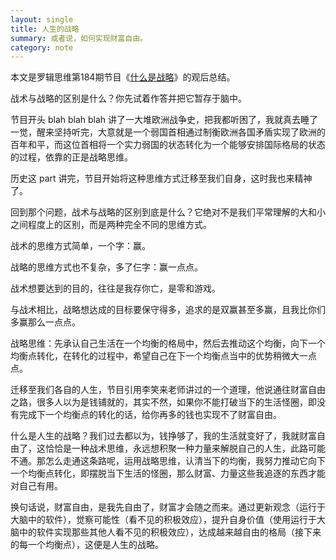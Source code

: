 ```yaml
---
layout: single
title: 人生的战略
summary: 或者说，如何实现财富自由。
category: note
---
```


本文是罗辑思维第184期节目《[什么是战略](http://v.youku.com/v_show/id_XMTY5OTQxMDQ4MA==.html)》的观后总结。

战术与战略的区别是什么？你先试着作答并把它暂存于脑中。

节目开头 blah blah blah 讲了一大堆欧洲战争史，把我都听困了，我就真去睡了一觉，醒来坚持听完，大意就是一个弱国首相通过制衡欧洲各国矛盾实现了欧洲的百年和平，而这位首相将一个实力弱国的状态转化为一个能够安排国际格局的状态的过程，依靠的正是战略思维。

历史这 part 讲完，节目开始将这种思维方式迁移至我们自身，这时我也来精神了。

回到那个问题，战术与战略的区别到底是什么？它绝对不是我们平常理解的大和小之间程度上的区别，而是两种完全不同的思维方式。

战术的思维方式简单，一个字：赢。

战略的思维方式也不复杂，多了仨字：赢一点点。

战术想要达到的目的，往往是我存你亡，是零和游戏。

与战术相比，战略想达成的目标要保守得多，追求的是双赢甚至多赢，且我比你们多赢那么一点点。

战略思维：先承认自己生活在一个均衡的格局中，然后去推动这个均衡，向下一个均衡点转化，在转化的过程中，希望自己在下一个均衡点当中的优势稍微大一点点。

迁移至我们各自的人生，节目引用李笑来老师讲过的一个道理，他说通往财富自由之路，很多人以为是钱铺就的，其实不然，如果你不能打破当下的生活怪圈，即没有完成下一个均衡点的转化的话，给你再多的钱也实现不了财富自由。

什么是人生的战略？我们过去都以为，钱挣够了，我的生活就变好了，我就财富自由了，这恰恰是一种战术思维，永远想积聚一种力量来解脱自己的人生，此路可能不通。那怎么走通这条路呢，运用战略思维，认清当下的均衡，我努力推动它向下一个均衡点转化，即摆脱当下生活的怪圈，那么财富、力量这些我追逐的东西才能对自己有用。

换句话说，财富自由，是我先自由了，财富才会随之而来。通过更新观念（运行于大脑中的软件），觉察可能性（看不见的积极效应），提升自身价值（使用运行于大脑中的软件实现那些其他人看不见的积极效应），达成越来越自由的格局（接下来的每一个均衡点），这便是人生的战略。
